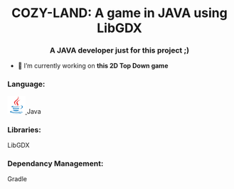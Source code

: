 
<h1 align="center">COZY-LAND: A game in JAVA using LibGDX</h1>
<h3 align="center">A JAVA developer just for this project ;)</h3>

- 🔭 I’m currently working on **this 2D Top Down game**

<h3 align="left">Language:</h3>
<p align="left"> <a href="https://www.java.com" target="_blank" rel="noreferrer"> <img src="https://raw.githubusercontent.com/devicons/devicon/master/icons/java/java-original.svg" alt="java" width="40" height="40"/> </a> Java </p>
<h3 align="left">Libraries:</h3>
<p>LibGDX</p>
<h3 align="left">Dependancy Management:</h3>
<p>Gradle</p>

